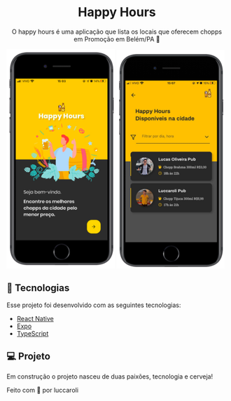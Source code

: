 # <h1 align="center">Happy Hours<h/>


<p align="center">
  O happy hours é uma aplicação que lista os locais que oferecem chopps em Promoção em Belém/PA 🍻️
</p>


<p float="left">
  <img src=".github/home.png" width="49%" />
  <img src=".github/dashboard.png" width="49%" />
</p>



## 🚀 Tecnologias

Esse projeto foi desenvolvido com as seguintes tecnologias:

- [React Native](https://facebook.github.io/react-native/)
- [Expo](https://expo.io/)
- [TypeScript](https://www.typescriptlang.org/)

## 💻 Projeto 

Em construção o projeto nasceu de duas paixões, tecnologia e cerveja! 



Feito com 💛️ por luccaroli 
